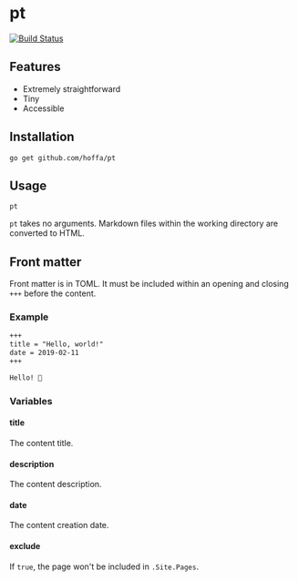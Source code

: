 # pt

[![Build Status](https://travis-ci.org/hoffa/pt.svg?branch=master)](https://travis-ci.org/hoffa/pt)

## Features

- Extremely straightforward
- Tiny
- Accessible

## Installation

```shell
go get github.com/hoffa/pt
```

## Usage

```shell
pt
```

`pt` takes no arguments. Markdown files within the working directory are converted to HTML.

## Front matter

Front matter is in TOML. It must be included within an opening and closing `+++` before the content.

### Example

```markdown
+++
title = "Hello, world!"
date = 2019-02-11
+++

Hello! 👋
```

### Variables

#### title

The content title.

#### description

The content description.

#### date

The content creation date.

#### exclude

If `true`, the page won't be included in `.Site.Pages`.
